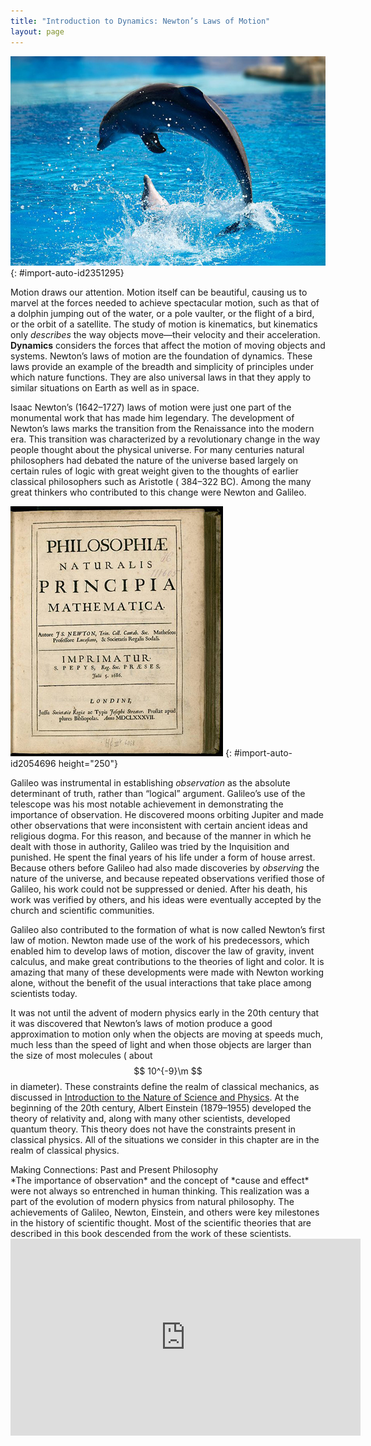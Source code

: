 ```yaml
---
title: "Introduction to Dynamics: Newton’s Laws of Motion"
layout: page
---
```


![Two dolphins are shown in a pool at Lisbon Zoo. One is in the water, and the other is in the air diving back into water](../resources/Figure_04_00_01.jpg "Newton&#x2019;s laws of motion describe the motion of the dolphin&#x2019;s path. (credit: Jin Jang)")
{: #import-auto-id2351295}

Motion draws our attention. Motion itself can be beautiful, causing us to marvel
at the forces needed to achieve spectacular motion, such as that of a dolphin
jumping out of the water, or a pole vaulter, or the flight of a bird, or the
orbit of a satellite. The study of motion is kinematics, but kinematics only
*describes* the way objects move—their velocity and their acceleration.
**Dynamics** considers the forces
that affect the motion of moving objects and systems. Newton’s laws of motion
are the foundation of dynamics. These laws provide an example of the breadth and
simplicity of principles under which nature functions. They are also universal
laws in that they apply to similar situations on Earth as well as in space.

Isaac Newton’s (1642–1727) laws of motion were just one part of the monumental
work that has made him legendary. The development of Newton’s laws marks the
transition from the Renaissance into the modern era. This transition was
characterized by a revolutionary change in the way people thought about the
physical universe. For many centuries natural philosophers had debated the
nature of the universe based largely on certain rules of logic with great weight
given to the thoughts of earlier classical philosophers such as Aristotle (
384–322 BC). Among the many great thinkers who contributed to this change were
Newton and Galileo.

![Cover page of the first edition of a book, Philosophiae Naturalis Principia Mathematica, written by Isaac Newton.](../resources/Figure_04_00_02.jpg "Isaac Newton&#x2019;s monumental work, Philosophiae Naturalis Principia Mathematica, was published in 1687. It proposed scientific laws that are still used today to describe the motion of objects. (credit: Service commun de la documentation de l'Universit&#xE9; de Strasbourg)")
{: #import-auto-id2054696 height="250"}

Galileo was instrumental in establishing *observation* as the absolute
determinant of truth, rather than “logical” argument. Galileo’s use of the
telescope was his most notable achievement in demonstrating the importance of
observation. He discovered moons orbiting Jupiter and made other observations
that were inconsistent with certain ancient ideas and religious dogma. For this
reason, and because of the manner in which he dealt with those in authority,
Galileo was tried by the Inquisition and punished. He spent the final years of
his life under a form of house arrest. Because others before Galileo had also
made discoveries by *observing* the nature of the universe, and because repeated
observations verified those of Galileo, his work could not be suppressed or
denied. After his death, his work was verified by others, and his ideas were
eventually accepted by the church and scientific communities.

Galileo also contributed to the formation of what is now called Newton’s first
law of motion. Newton made use of the work of his predecessors, which enabled
him to develop laws of motion, discover the law of gravity, invent calculus, and
make great contributions to the theories of light and color. It is amazing that
many of these developments were made with Newton working alone, without the
benefit of the usual interactions that take place among scientists today.

It was not until the advent of modern physics early in the 20th century that it
was discovered that Newton’s laws of motion produce a good approximation to
motion only when the objects are moving at speeds much, much less than the speed
of light and when those objects are larger than the size of most molecules (
about $$ 10^{-9}\m $$ in diameter). These constraints define the realm of
classical mechanics, as discussed
in [Introduction to the Nature of Science and Physics](../contents/ch1IntroductionTheNatureOfScienceAndPhysics.md). At the
beginning of the 20th
century, Albert Einstein (1879–1955) developed the theory of relativity and,
along with many other scientists, developed quantum theory. This theory does not
have the constraints present in classical physics. All of the situations we
consider in this chapter are in the realm of classical
physics.

<div class="note" data-label="" markdown="1">
<div class="title">
Making Connections: Past and Present Philosophy
</div>
*The importance of observation* and the concept of *cause and effect* were not always so entrenched in human thinking. This realization was a part of the evolution of modern physics from natural philosophy. The achievements of Galileo, Newton, Einstein, and others were key milestones in the history of scientific thought. Most of the scientific theories that are described in this book descended from the work of these scientists.

</div>

<div class="note" data-label="Video" markdown="1">
<iframe width="560" height="315" src="https://www.youtube.com/embed/lCxxH8nQtZQ" frameborder="0" allow="accelerometer; autoplay; clipboard-write; encrypted-media; gyroscope; picture-in-picture" allowfullscreen></iframe>
</div>

